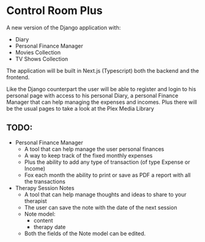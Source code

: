 # Control Room Plus

A new version of the Django application with:
- Diary
- Personal Finance Manager
- Movies Collection
- TV Shows Collection

The application will be built in Next.js (Typescript) both the backend and the frontend.

Like the Django counterpart the user will be able to register and login to his personal page with access to his personal Diary, a personal Finance Manager that can help managing the expenses and incomes.
Plus there will be the usual pages to take a look at the Plex Media Library

## TODO:
- Personal Finance Manager
	- A tool that can help manage the user personal finances
	- A way to keep track of the fixed monthly expenses
	- Plus the ability to add any type of transaction (of type Expense or Income)
	- Fox each month the ability to print or save as PDF a report with all the transactions
- Therapy Session Notes
	- A tool that can help manage thoughts and ideas to share to your therapist
	- The user can save the note with the date of the next session
	- Note model:
		- content
		- therapy date
	- Both the fields of the Note model can be edited.
